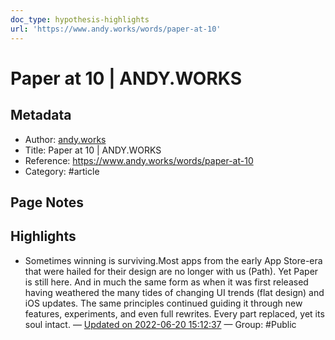 ```yaml
---
doc_type: hypothesis-highlights
url: 'https://www.andy.works/words/paper-at-10'
---
```


# Paper at 10 | ANDY.WORKS

## Metadata
- Author: [andy.works]()
- Title: Paper at 10 | ANDY.WORKS
- Reference: https://www.andy.works/words/paper-at-10
- Category: #article

## Page Notes
## Highlights
- Sometimes winning is surviving.Most apps from the early App Store-era that were hailed for their design are no longer with us (Path). Yet Paper is still here. And in much the same form as when it was first released having weathered the many tides of changing UI trends (flat design) and iOS updates. The same principles continued guiding it through new features, experiments, and even full rewrites. Every part replaced, yet its soul intact. — [Updated on 2022-06-20 15:12:37](https://hyp.is/-2sKePBfEeyVIjsg7PkHEA/www.andy.works/words/paper-at-10) — Group: #Public



